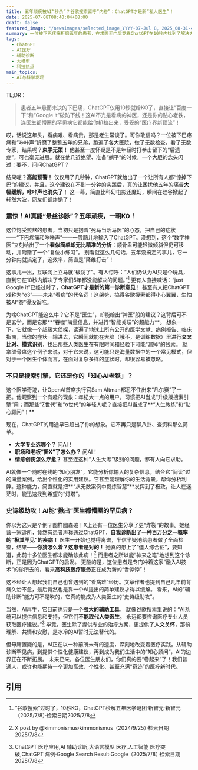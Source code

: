 ```yaml
---
title: 五年顽疾被AI“秒杀”？谷歌搜索直呼“内卷”：ChatGPT才是新“私人医生”！
date: 2025-07-08T08:40:04+08:00
draft: false
featured_image: "/newsimages/selected_image_YYYY-07-Jul 8, 2025_08-31-45-300.jpg"
summary: 一位被下巴疼痛折磨五年的患者，在求医无门后竟靠ChatGPT在10秒内找到了解决方案，让“Google一下”瞬间“破防”！AI不仅能秒解医学谜团，还能成为你的“人生导师”和“知心老铁”，甚至能精准诊断出医生都懵圈的罕见病，预示着一个AI辅助医疗的全新时代即将来临。
tags: 
  - ChatGPT
  - AI医疗
  - 辅助诊断
  - 大模型
  - 科技热点
main_topics: 
  - AI与科学发现
---
```


TL;DR： 
> 患者五年悬而未决的下巴痛，ChatGPT仅用10秒就给KO了，直接让“百度一下”和“Google it”破防下线！这AI不光是看病的神医，还是你的贴心老铁，连医生都懵圈的罕见病它都能给你扒拉出来，妥妥的“医疗界新顶流”！

哎，话说这年头，看病难、看病贵，那是老生常谈了。可你敢信吗？一位被下巴疼痛和“咔咔声”折磨了整整五年的兄弟，跑遍了各大医院，做了无数检查，看了无数专家，结果呢？**束手无策！** 他甚至一度怀疑是不是年轻时打拳击留下的“后遗症”，可也毫无进展。就在他几近绝望、准备“躺平”的时候，一个大胆的念头闪过：要不，问问ChatGPT？

结果呢？**高能预警！** 仅仅用了几秒钟，ChatGPT就给出了一个让所有人都“惊掉下巴”的建议，并且，这个建议在不到一分钟的实践后，真的让困扰他五年的痛苦**大幅缓解，咔咔声也消失了**！ 这一幕，简直比科幻电影还魔幻，瞬间在硅谷掀起了轩然大波，网友们都炸锅了！

### 震惊！AI真能“悬丝诊脉”？五年顽疾，一朝KO！

这位饱受煎熬的患者，当初只是抱着“死马当活马医”的心态，把自己的症状——“下巴疼痛和咔咔声”——一股脑儿地输入了ChatGPT。没想到，这个“数字神医”立刻给出了一个**看似简单却无比精准的分析**：颌骨盘可能轻微倾斜但仍可移动，并附赠了一个“复位小练习”。 别看就这么几句话，五年没搞定的事儿，它一分钟内就搞定了，这效率，简直是“降维打击”！

这事儿一出，互联网上立马就“破防了”。有人惊呼：“人们仍认为AI只是个玩具，直到它在10秒内解决了专家们5年都没能解决的问题。”[^1] 更有人直接喊话：“just Google it”已经过时了，**ChatGPT才是新的第一诊断意见！** 甚至有人把ChatGPT戏称为“o3”——未来“看病”的代名词！这架势，搞得谷歌搜索都得小心翼翼，生怕被AI“卷”得没饭吃。

为啥ChatGPT能这么牛？它不是“医生”，却能给出“神医”般的建议？这背后可不是玄学，而是它那**“吞噬”海量信息，并进行“智能关联”的超能力**。 想象一下，它就像一个超级大侦探，读遍了地球上所有公开的医学文献、病例报告、临床指南，当你的症状一输进去，它瞬间就能在大脑（哦不，是训练数据）里进行**交叉比对、模式识别**，找出那些人类医生在有限时间和经验下可能“漏掉”的线索。 就拿颌骨盘这个例子来说，对于它来说，这可能只是海量数据中的一个常见模式，但对于一个医生个体而言，在面对复杂多样的症状时，却很容易被忽略。

### 不只是搜索引擎，它还是你的「知心AI老铁」？

这个医学奇迹，让OpenAI首席执行官Sam Altman都忍不住出来“凡尔赛”了一把。他观察到一个有趣的现象：年纪大一点的用户，习惯把AI当成“升级版搜索引擎”用；而那些“Z世代”和“α世代”的年轻人呢？直接把AI当成了**“人生教练”和“贴心顾问”！**

现在，ChatGPT的用途早已超出了你的想象。它不再只是聊八卦、查资料那么简单。
- **大学专业选哪个？** 问AI！
- **职场和老板“撕X”了怎么办？** 问AI！
- **情感创伤怎么疗愈？** 甚至连这种“人生大考”级别的问题，都有人向它求助。

AI就像一个随时在线的“知心朋友”，它能分析你输入的复杂信息，结合它“阅读”过的海量案例，给出个性化的实用建议。它甚至能理解你的生活背景，帮你分析利弊。这种能力，简直就是把**“从无数案例中提炼智慧”**发挥到了极致，让人在迷茫时，能迅速找到希望的“灯塔”。

### 史诗级助攻！AI能“揪出”医生都懵圈的罕见病？

你以为这只是个例？图样图森破！X上还有一位医生分享了更“炸裂”的故事。她经营一家诊所，竟然有患者声称通过ChatGPT，**自我诊断出了一种百万分之一概率的“极其罕见”的疾病！** 医生一开始也觉得离谱，半信半疑地给患者做了全面检查，结果——**你猜怎么着？这患者是对的！** 她真的患上了“僵人综合征”，要知道，此前十多位医生都未能确诊此病！[^2] 而患者之所以能“神来之笔”地想到这个诊断，正是因为ChatGPT的启发。 更酷的是，这位患者是专门冲着这家“融入AI技术”的诊所去的，看来**高科技医疗服务**正在成为新的“香饽饽”！

这不经让人想起我们自己也曾遇到的“看病难”经历。文章作者也提到自己几年前背痛久治不愈，最后竟然也是靠一个AI提出的简单建议才得以缓解。 看来，AI的“辅助诊断”能力可不是吹的，它真的能成为人类医生的“史诗级助攻”。

当然，AI再牛，它目前也只是一个**强大的辅助工具**。 就像谷歌搜索里说的：“AI系统可以提供信息和支持，但它们**不能取代人类医生**。 永远都要咨询医疗专业人员获取医疗建议。”[^3] 毕竟，医生除了提供专业的治疗方案，更提供了**人文关怀**，那份理解、共情和安慰，是冰冷的AI暂时无法替代的。

但毋庸置疑的是，AI正在以一种前所未有的速度，深刻地改变着医疗实践。从辅助诊断罕见病，到提供个性化健康建议，再到成为我们生活中的“知心顾问”，AI的边界正在不断拓展。 未来已来，各位医生朋友们，你们真的要“卷起来”了！我们普通人，或许也能期待一个更加高效、个性化、甚至充满“奇迹”的医疗新时代。

## 引用

[^1]: “谷歌搜索”过时了，10秒KO，ChatGPT秒解五年医学谜团·新智元·新智元（2025/7/8）·检索日期2025/7/8
[^2]: X post by @kimmonismus·kimmonismus（2024/9/25）·检索日期2025/7/8
[^3]: ChatGPT 医疗应用,AI 辅助诊断,大语言模型 医疗,人工智能 医疗突破,ChatGPT 病例·Google Search Result·Google（2025/7/8）·检索日期2025/7/8
